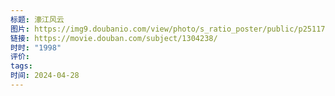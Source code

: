 ```yaml
---
标题: 濠江风云
图片: https://img9.doubanio.com/view/photo/s_ratio_poster/public/p2511718895.webp
链接: https://movie.douban.com/subject/1304238/
时时: "1998"
评价: 
tags: 
时间: 2024-04-28
---
```


